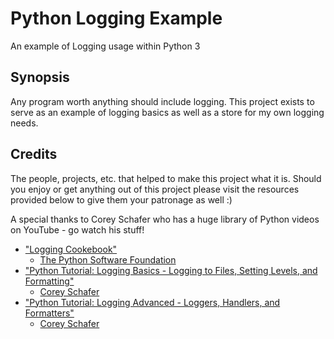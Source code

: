 # Python Logging Example
An example of Logging usage within Python 3

## Synopsis
Any program worth anything should include logging.  This project exists to serve as an example of logging basics as well as a store for my own logging needs.

## Credits
The people, projects, etc. that helped to make this project what it is.  Should you enjoy or get anything out of this project please visit the resources provided below to give them your patronage as well :)

A special thanks to Corey Schafer who has a huge library of Python videos on YouTube - go watch his stuff!

* ["Logging Cookebook"]("https://docs.python.org/3/howto/logging-cookbook.html#")
  * [The Python Software Foundation]("https://www.python.org/psf/")
* ["Python Tutorial: Logging Basics - Logging to Files, Setting Levels, and Formatting"]("https://www.youtube.com/watch?v=-ARI4Cz-awo")
  * [Corey Schafer]("https://www.youtube.com/channel/UCCezIgC97PvUuR4_gbFUs5g")
* ["Python Tutorial: Logging Advanced - Loggers, Handlers, and Formatters"]("https://www.youtube.com/watch?v=jxmzY9soFXg&t=1020s")
  * [Corey Schafer]("https://www.youtube.com/channel/UCCezIgC97PvUuR4_gbFUs5g")
